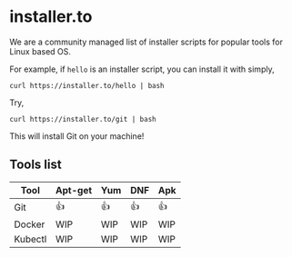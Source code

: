 # installer.to

We are a community managed list of installer scripts for popular tools for Linux based OS.

For example, if `hello` is an installer script, you can install it with simply,

```
curl https://installer.to/hello | bash
```

Try, 
```
curl https://installer.to/git | bash
```

This will install Git on your machine!

## Tools list

| Tool    	| Apt-get 	| Yum 	| DNF 	| Apk 	|
|---------	|---------	|-----	|-----	|-----	|
| Git     	| 👍  	    | 👍  	| 👍	  | 👍	  |
| Docker  	| WIP     	| WIP 	| WIP 	| WIP 	|
| Kubectl 	| WIP     	| WIP 	| WIP 	| WIP 	|
